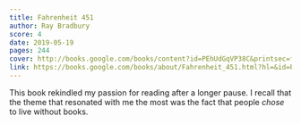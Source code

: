 ```yaml
---
title: Fahrenheit 451
author: Ray Bradbury
score: 4
date: 2019-05-19
pages: 244
cover: http://books.google.com/books/content?id=PEhUdGqVP38C&printsec=frontcover&img=1&zoom=1&source=gbs_api
link: https://books.google.com/books/about/Fahrenheit_451.html?hl=&id=PEhUdGqVP38C
---
```


This book rekindled my passion for reading after a longer pause. 
I recall that the theme that resonated with me the most was the fact that people *chose* to live without books.